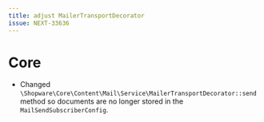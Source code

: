 ```yaml
---
title: adjust MailerTransportDecorator
issue: NEXT-33636
---
```

# Core
* Changed `\Shopware\Core\Content\Mail\Service\MailerTransportDecorator::send` method so documents are no longer stored in the `MailSendSubscriberConfig`.
